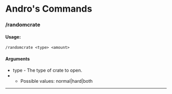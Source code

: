 # Andro's Commands

### /randomcrate


#### Usage:
```
/randomcrate <type> <amount>
```
#### Arguments
- type - The type of crate to open.
- - Possible values: normal|hard|both

---